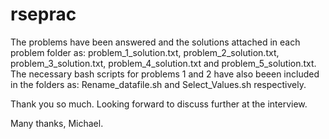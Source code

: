 # rseprac
The problems have been answered and the solutions attached in each problem folder as: problem_1_solution.txt, problem_2_solution.txt, problem_3_solution.txt, problem_4_solution.txt and problem_5_solution.txt. 
The necessary bash scripts for problems 1 and 2 have also beeen included in the folders as: Rename_datafile.sh and Select_Values.sh respectively. 

Thank you so much. Looking forward to discuss further at the interview. 

Many thanks, 
Michael. 
